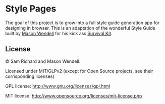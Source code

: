 # Style Pages

The goal of this project is to grow into a full style guide generation app for designing in browser. This is an adaptation of the wonderful Style Guide built by [Mason Wendell](http://twitter.com/codingdesigner) for his kick ass [Survival Kit](http://github.com/canarymason/survival-kit).

## License
© Sam Richard and Mason Wendell.

Licensed under MIT/GLPv2 (except for Open Source projects, see their corrisponding licenses)

GPL license: http://www.gnu.org/licenses/gpl.html

MIT license: http://www.opensource.org/licenses/mit-license.php